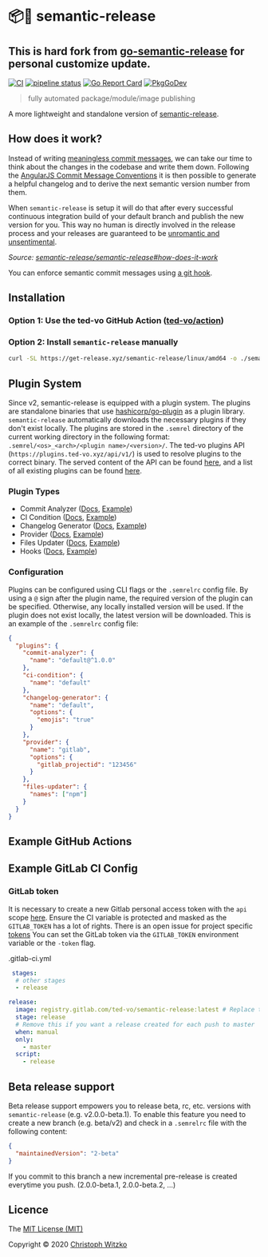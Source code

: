 # :package::rocket: semantic-release

## This is hard fork from [go-semantic-release](https://github.com/go-semantic-release/semantic-release) for personal customize update.

[![CI](https://github.com/ted-vo/semantic-release/workflows/CI/badge.svg?branch=master)](https://github.com/ted-vo/semantic-release/actions?query=workflow%3ACI+branch%3Amaster)
[![pipeline status](https://gitlab.com/ted-vo/semantic-release/badges/master/pipeline.svg)](https://gitlab.com/ted-vo/semantic-release/pipelines)
[![Go Report Card](https://goreportcard.com/badge/github.com/ted-vo/semantic-release)](https://goreportcard.com/report/github.com/ted-vo/semantic-release)
[![PkgGoDev](https://pkg.go.dev/badge/github.com/ted-vo/semantic-release/v3)](https://pkg.go.dev/github.com/ted-vo/semantic-release/v3)

> fully automated package/module/image publishing

A more lightweight and standalone version of [semantic-release](https://github.com/semantic-release/semantic-release).

## How does it work?

Instead of writing [meaningless commit messages](http://whatthecommit.com/), we can take our time to think about the changes in the codebase and write them down. Following the [AngularJS Commit Message Conventions](https://docs.google.com/document/d/1QrDFcIiPjSLDn3EL15IJygNPiHORgU1_OOAqWjiDU5Y/edit) it is then possible to generate a helpful changelog and to derive the next semantic version number from them.

When `semantic-release` is setup it will do that after every successful continuous integration build of your default branch and publish the new version for you. This way no human is directly involved in the release process and your releases are guaranteed to be [unromantic and unsentimental](http://sentimentalversioning.org/).

_Source: [semantic-release/semantic-release#how-does-it-work](https://github.com/semantic-release/semantic-release#how-does-it-work)_

You can enforce semantic commit messages using [a git hook](https://github.com/hazcod/semantic-commit-hook).

## Installation

### Option 1: Use the ted-vo GitHub Action ([ted-vo/action](https://github.com/ted-vo/action))

### Option 2: Install `semantic-release` manually

```bash
curl -SL https://get-release.xyz/semantic-release/linux/amd64 -o ./semantic-release && chmod +x ./semantic-release
```

## Plugin System

Since v2, semantic-release is equipped with a plugin system. The plugins are standalone binaries that use [hashicorp/go-plugin](https://github.com/hashicorp/go-plugin) as a plugin library. `semantic-release` automatically downloads the necessary plugins if they don't exist locally. The plugins are stored in the `.semrel` directory of the current working directory in the following format: `.semrel/<os>_<arch>/<plugin name>/<version>/`. The ted-vo plugins API (`https://plugins.ted-vo.xyz/api/v1/`) is used to resolve plugins to the correct binary. The served content of the API can be found [here](https://github.com/ted-vo/ted-vo.github.io/tree/plugin-index), and a list of all existing plugins can be found [here](https://plugins.ted-vo.xyz/api/v1/plugins.json).

### Plugin Types

* Commit Analyzer ([Docs](https://pkg.go.dev/github.com/ted-vo/semantic-release/v3/pkg/analyzer?tab=doc#CommitAnalyzer), [Example](https://github.com/ted-vo/commit-analyzer-cz))
* CI Condition ([Docs](https://pkg.go.dev/github.com/ted-vo/semantic-release/v3/pkg/condition?tab=doc#CICondition), [Example](https://github.com/ted-vo/condition-github))
* Changelog Generator ([Docs](https://pkg.go.dev/github.com/ted-vo/semantic-release/v3/pkg/generator?tab=doc#ChangelogGenerator), [Example](https://github.com/ted-vo/changelog-generator-default))
* Provider ([Docs](https://pkg.go.dev/github.com/ted-vo/semantic-release/v3/pkg/provider?tab=doc#Provider), [Example](https://github.com/ted-vo/provider-github))
* Files Updater ([Docs](https://pkg.go.dev/github.com/ted-vo/semantic-release/v3/pkg/updater?tab=doc#FilesUpdater), [Example](https://github.com/ted-vo/files-updater-npm))
* Hooks ([Docs](https://pkg.go.dev/github.com/ted-vo/semantic-release/v3/pkg/hooks?tab=doc#Hooks), [Example](https://github.com/ted-vo/hooks-goreleaser))

### Configuration

Plugins can be configured using CLI flags or the `.semrelrc` config file. By using a `@` sign after the plugin name, the required version of the plugin can be specified. Otherwise, any locally installed version will be used. If the plugin does not exist locally, the latest version will be downloaded. This is an example of the `.semrelrc` config file:

```json
{
  "plugins": {
    "commit-analyzer": {
      "name": "default@^1.0.0"
    },
    "ci-condition": {
      "name": "default"
    },
    "changelog-generator": {
      "name": "default",
      "options": {
        "emojis": "true"
      }
    },
    "provider": {
      "name": "gitlab",
      "options": {
        "gitlab_projectid": "123456"
      }
    },
    "files-updater": {
      "names": ["npm"]
    }
  }
}
```

## Example GitHub Actions

## Example GitLab CI Config

### GitLab token

It is necessary to create a new Gitlab personal access token with the `api` scope [here](https://gitlab.com/profile/personal_access_tokens).
Ensure the CI variable is protected and masked as the `GITLAB_TOKEN` has a lot of rights. There is an open issue for project specific [tokens](https://gitlab.com/gitlab-org/gitlab/issues/756)
You can set the GitLab token via the `GITLAB_TOKEN` environment variable or the `-token` flag.

.gitlab-ci.yml

```yml
 stages:
  # other stages
  - release

release:
  image: registry.gitlab.com/ted-vo/semantic-release:latest # Replace this with the current release
  stage: release
  # Remove this if you want a release created for each push to master
  when: manual
  only:
    - master
  script:
    - release
```

## Beta release support

Beta release support empowers you to release beta, rc, etc. versions with `semantic-release` (e.g. v2.0.0-beta.1). To enable this feature you need to create a new branch (e.g. beta/v2) and check in a `.semrelrc` file with the following content:

``` json
{
  "maintainedVersion": "2-beta"
}
```

If you commit to this branch a new incremental pre-release is created everytime you push. (2.0.0-beta.1, 2.0.0-beta.2, ...)

## Licence

The [MIT License (MIT)](http://opensource.org/licenses/MIT)

Copyright © 2020 [Christoph Witzko](https://twitter.com/christophwitzko)

